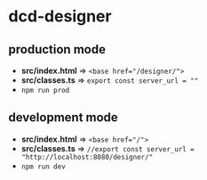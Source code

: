 # dcd-designer

## production mode

- **src/index.html** => `<base href="/designer/">`
- **src/classes.ts** => `export const server_url = ""`
- `npm run prod`


## development mode

- **src/index.html** => `<base href="/">`
- **src/classes.ts** => `//export const server_url = "http://localhost:8080/designer/"`
- `npm run dev`